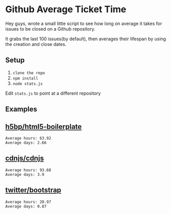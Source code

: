 # Github Average Ticket Time

Hey guys, wrote a small little script to see how long on average it takes for issues to be closed on a Github repository.

It grabs the last 100 issues(by default), then averages their lifespan by using the creation and close dates.

## Setup

1. `clone the repo`
2. `npm install`
3. `node stats.js`

Edit `stats.js` to point at a different repository

## Examples

## [h5bp/html5-boilerplate](http://github.com/h5bp/html5-boilerplate)

```
Average hours: 63.92
Average days: 2.66
```

## [cdnjs/cdnjs](cdnjs/cdnjs)

```
Average hours: 93.68
Average days: 3.9
```

## [twitter/bootstrap](http://github.com/twitter/bootstrap)

```
Average hours: 20.97
Average days: 0.87
```
